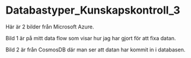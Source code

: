# Databastyper_Kunskapskontroll_3

Här är 2 bilder från Microsoft Azure.

Bild 1 är på mitt data flow som visar hur jag har gjort för att fixa datan.

Bild 2 är från CosmosDB där man ser att datan har kommit in i databasen.
